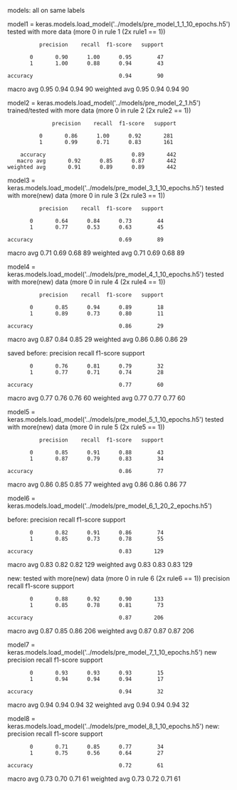 models:
all on same labels


model1 = keras.models.load_model('../models/pre_model_1_1_10_epochs.h5')
tested with more data (more 0 in rule 1 (2x rule1 == 1))

              precision    recall  f1-score   support

           0       0.90      1.00      0.95        47
           1       1.00      0.88      0.94        43

    accuracy                           0.94        90
   macro avg       0.95      0.94      0.94        90
weighted avg       0.95      0.94      0.94        90


model2 = keras.models.load_model('../models/pre_model_2_1.h5')
trained/tested with more data (more 0 in rule 2 (2x rule2 == 1))

                  precision    recall  f1-score   support

              0       0.86      1.00      0.92       281
              1       0.99      0.71      0.83       161

        accuracy                           0.89       442
       macro avg       0.92      0.85      0.87       442
    weighted avg       0.91      0.89      0.89       442


model3 = keras.models.load_model('../models/pre_model_3_1_10_epochs.h5')
tested with more(new) data (more 0 in rule 3 (2x rule3 == 1))

              precision    recall  f1-score   support

           0       0.64      0.84      0.73        44
           1       0.77      0.53      0.63        45

    accuracy                           0.69        89
   macro avg       0.71      0.69      0.68        89
weighted avg       0.71      0.69      0.68        89


model4 = keras.models.load_model('../models/pre_model_4_1_10_epochs.h5')
tested with more(new) data (more 0 in rule 4 (2x rule4 == 1))

              precision    recall  f1-score   support

           0       0.85      0.94      0.89        18
           1       0.89      0.73      0.80        11

    accuracy                           0.86        29
   macro avg       0.87      0.84      0.85        29
weighted avg       0.86      0.86      0.86        29

saved before: 
              precision    recall  f1-score   support

           0       0.76      0.81      0.79        32
           1       0.77      0.71      0.74        28

    accuracy                           0.77        60
   macro avg       0.77      0.76      0.76        60
weighted avg       0.77      0.77      0.77        60


model5 = keras.models.load_model('../models/pre_model_5_1_10_epochs.h5')
tested with more(new) data (more 0 in rule 5 (2x rule5 == 1))

              precision    recall  f1-score   support

           0       0.85      0.91      0.88        43
           1       0.87      0.79      0.83        34

    accuracy                           0.86        77
   macro avg       0.86      0.85      0.85        77
weighted avg       0.86      0.86      0.86        77





model6 = keras.models.load_model('../models/pre_model_6_1_20_2_epochs.h5')

before:
              precision    recall  f1-score   support

           0       0.82      0.91      0.86        74
           1       0.85      0.73      0.78        55

    accuracy                           0.83       129
   macro avg       0.83      0.82      0.82       129
weighted avg       0.83      0.83      0.83       129


new: 
tested with more(new) data (more 0 in rule 6 (2x rule6 == 1))
              precision    recall  f1-score   support

           0       0.88      0.92      0.90       133
           1       0.85      0.78      0.81        73

    accuracy                           0.87       206
   macro avg       0.87      0.85      0.86       206
weighted avg       0.87      0.87      0.87       206


model7 = keras.models.load_model('../models/pre_model_7_1_10_epochs.h5')
new
              precision    recall  f1-score   support

           0       0.93      0.93      0.93        15
           1       0.94      0.94      0.94        17

    accuracy                           0.94        32
   macro avg       0.94      0.94      0.94        32
weighted avg       0.94      0.94      0.94        32




model8 = keras.models.load_model('../models/pre_model_8_1_10_epochs.h5')
new:
              precision    recall  f1-score   support

           0       0.71      0.85      0.77        34
           1       0.75      0.56      0.64        27

    accuracy                           0.72        61
   macro avg       0.73      0.70      0.71        61
weighted avg       0.73      0.72      0.71        61